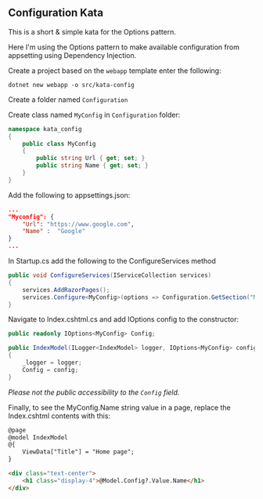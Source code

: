 ## Configuration Kata

This is a short & simple kata for the Options pattern.

Here I'm using the Options pattern to make available configuration from appsetting using Dependency Injection.

Create a project based on the `webapp` template enter the following:

```
dotnet new webapp -o src/kata-config
```

Create a folder named `Configuration`

Create class named `MyConfig` in `Configuration` folder:

```csharp
namespace kata_config
{
    public class MyConfig
    {
        public string Url { get; set; }
        public string Name { get; set; }
    }
}
```

Add the following to appsettings.json:

```json
...
"Myconfig": {
    "Url": "https://www.google.com",
    "Name" :  "Google"
}
...
```

In Startup.cs add the following to the ConfigureServices method

```csharp
public void ConfigureServices(IServiceCollection services)
{
    services.AddRazorPages();
    services.Configure<MyConfig>(options => Configuration.GetSection("MyConfig").Bind(options));   
}
```

Navigate to Index.cshtml.cs and add IOptions<MyConfig> config to the constructor:

```csharp
public readonly IOptions<MyConfig> Config;

public IndexModel(ILogger<IndexModel> logger, IOptions<MyConfig> config)
{
    _logger = logger;
    Config = config;
}
```
_Please not the public accessibility to the `Config` field._

Finally, to see the MyConfig.Name string value in a page, replace the Index.cshtml contents with this:

```html
@page
@model IndexModel
@{
    ViewData["Title"] = "Home page";
}

<div class="text-center">
    <h1 class="display-4">@Model.Config?.Value.Name</h1>
</div>

```